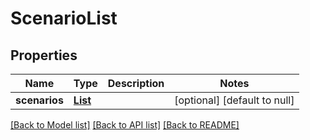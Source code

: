 # ScenarioList
## Properties

Name | Type | Description | Notes
------------ | ------------- | ------------- | -------------
**scenarios** | [**List**](Scenario.md) |  | [optional] [default to null]

[[Back to Model list]](../README.md#documentation-for-models) [[Back to API list]](../README.md#documentation-for-api-endpoints) [[Back to README]](../README.md)

